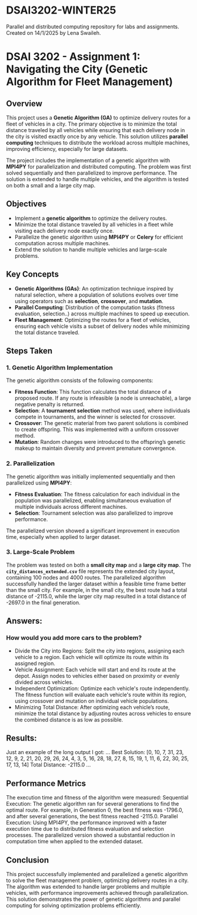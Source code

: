 # DSAI3202-WINTER25
Parallel and distributed computing repository for labs and assignments. Created on 14/1/2025 by Lena Swaileh.


# DSAI 3202 - Assignment 1: Navigating the City (Genetic Algorithm for Fleet Management)

## Overview
This project uses a **Genetic Algorithm (GA)** to optimize delivery routes for a fleet of vehicles in a city. The primary objective is to minimize the total distance traveled by all vehicles while ensuring that each delivery node in the city is visited exactly once by any vehicle. This solution utilizes **parallel computing** techniques to distribute the workload across multiple machines, improving efficiency, especially for large datasets.

The project includes the implementation of a genetic algorithm with **MPI4PY** for parallelization and distributed computing. The problem was first solved sequentially and then parallelized to improve performance. The solution is extended to handle multiple vehicles, and the algorithm is tested on both a small and a large city map.

## Objectives
- Implement a **genetic algorithm** to optimize the delivery routes.
- Minimize the total distance traveled by all vehicles in a fleet while visiting each delivery node exactly once.
- Parallelize the genetic algorithm using **MPI4PY** or **Celery** for efficient computation across multiple machines.
- Extend the solution to handle multiple vehicles and large-scale problems.

## Key Concepts
- **Genetic Algorithms (GAs)**: An optimization technique inspired by natural selection, where a population of solutions evolves over time using operators such as **selection**, **crossover**, and **mutation**.
- **Parallel Computing**: Distribution of the computation tasks (fitness evaluation, selection..) across multiple machines to speed up execution.
- **Fleet Management**: Optimizing the routes for a fleet of vehicles, ensuring each vehicle visits a subset of delivery nodes while minimizing the total distance traveled.

## Steps Taken
### 1. Genetic Algorithm Implementation
The genetic algorithm consists of the following components:
- **Fitness Function**: This function calculates the total distance of a proposed route. If any route is infeasible (a node is unreachable), a large negative penalty is returned.
- **Selection**: A **tournament selection** method was used, where individuals compete in tournaments, and the winner is selected for crossover.
- **Crossover**: The genetic material from two parent solutions is combined to create offspring. This was implemented with a uniform crossover method.
- **Mutation**: Random changes were introduced to the offspring’s genetic makeup to maintain diversity and prevent premature convergence.

### 2. Parallelization
The genetic algorithm was initially implemented sequentially and then parallelized using **MPI4PY**:
- **Fitness Evaluation**: The fitness calculation for each individual in the population was parallelized, enabling simultaneous evaluation of multiple individuals across different machines.
- **Selection**: Tournament selection was also parallelized to improve performance.

The parallelized version showed a significant improvement in execution time, especially when applied to larger dataset.

### 3. Large-Scale Problem
The problem was tested on both a **small city map** and a **large city map**. The **`city_distances_extended.csv`** file represents the extended city layout, containing 100 nodes and 4000 routes. The parallelized algorithm successfully handled the larger dataset within a feasible time frame better than the small city.
For example, in the small city, the best route had a total distance of -2115.0, while the larger city map resulted in a total distance of -2697.0 in the final generation.

## Answers:
### How would you add more cars to the problem?
- Divide the City into Regions: Split the city into regions, assigning each vehicle to a region. Each vehicle will optimize its route within its assigned region.
- Vehicle Assignment: Each vehicle will start and end its route at the depot. Assign nodes to vehicles either based on proximity or evenly divided across vehicles.
- Independent Optimization: Optimize each vehicle's route independently. The fitness function will evaluate each vehicle's route within its region, using crossover and mutation on individual vehicle populations.
- Minimizing Total Distance: After optimizing each vehicle’s route, minimize the total distance by adjusting routes across vehicles to ensure the combined distance is as low as possible.

## Results:
Just an example of the long output I got:
...
Best Solution: [0, 10, 7, 31, 23, 12, 9, 2, 21, 20, 29, 26, 24, 4, 3, 5, 16, 28, 18, 27, 8, 15, 19, 1, 11, 6, 22, 30, 25, 17, 13, 14]
Total Distance: -2115.0
...

## Performance Metrics
The execution time and fitness of the algorithm were measured:
Sequential Execution: The genetic algorithm ran for several generations to find the optimal route. For example, in Generation 0, the best fitness was -1796.0, and after several generations, the best fitness reached -2115.0.
Parallel Execution: Using MPI4PY, the performance improved with a faster execution time due to distributed fitness evaluation and selection processes. The parallelized version showed a substantial reduction in computation time when applied to the extended dataset.

## Conclusion
This project successfully implemented and parallelized a genetic algorithm to solve the fleet management problem, optimizing delivery routes in a city. The algorithm was extended to handle larger problems and multiple vehicles, with performance improvements achieved through parallelization. This solution demonstrates the power of genetic algorithms and parallel computing for solving optimization problems efficiently.

